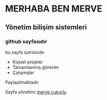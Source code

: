 #     MERHABA BEN MERVE 
##     Yönetim bilişim sistemleri
###     github sayfasıdır
bu sayfa içerisinde 
* Kişisel projeler
*   Tamamlanmış görevler 
*   Çalışmalar   

Paylaşılmaktadır 

Sayfa yönetimi [merve çukurlu](https://www.linkedin.com/in/mervenur-çukurlu-a58193224)
